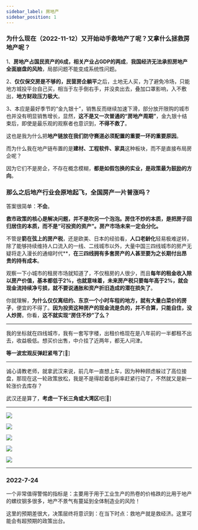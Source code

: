 ```yaml
---
sidebar_label: 房地产
sidebar_position: 1
---
```



### 为什么现在（2022-11-12）又开始动手救地产了呢？又拿什么拯救房地产呢？

1、**房地产占国民资产的6成，相关产业占GDP的两成**，**我国经济无法承担房地产全面崩盘的风险**，局部问题不能变成系统性问题。

2、**仅仅保交房是不够的，民营房企躺平**之后，土地无人买，为了避免冷场，只能地方城投平台自己买，相当于左手倒右手，并没卖出去，叠加口罩影响，入不敷出，**地方财政压力极大**。

3、本应是最好季节的“金九银十”，销售反而继续加速下滑，部分放开限购的城市也并没有明显销售增长，显然，**这不是又一次普通的“房地产周期”**，金九银十结束后，即使是最乐观的观察者也意识到，**不得不救了**。

这也是我为什么把**地产链放在我们防守赛道必须配置的重要一环的重要原因**。

而为什么我在地产链布置的是**建材、工程软件、家具**这种板块，而不是直接布局房企呢？

因为它们不是房企，不存在概念模糊，**都是如假包换的实业，是政策最为鼓励的方向**。


### 那么之后地产行业会原地起飞，全国房产一片普涨吗？

答案很简单：**不会**。

**救市政策的核心是解决问题，并不是吹另一个泡泡。房住不炒的本质，是把房子回归居住的本质，而不是“可投资的资产”。房产市场未来一定会分化。**

不管是**箭在弦上的房产税**，还是欧美、日本的经验看，**人口老龄化**轻易极难逆转，除了能够持续维持人口流入的一线、二线城市以外，大量中国三四线城市的房产无疑将走入漫长的通缩时代**，**在三四线拥有多套房产的人甚至要为之长期付出昂贵的持有成本**。

观察一下小城市的租房市场就知道了，不仅租房的人很少，而且**每年的租金收入除以房产价值，基本都低于2%，也就意味着，未来房产税只要每年高于2%，就会现金流持续净亏损，就不要说通胀和资产折旧造成的潜在损失了**。

你就理解，**为什么仅仅离纽约、东京一个小时车程的地方，就有大量白菜价的房子**，便宜的不得了。**因为投资这种房产的现金流是负的，并不合算，只能自住，没人炒房**。你看，**这不就实现“房住不炒”了么？**

---

我的坐标就在四线城市，我有一套写字楼，出租价格现在是八年前的一半都租不出去，收益极低。想买价出售，中介挂了近两年，都无人问津。

**等一波宏观反弹赶紧甩了**[🌹]

---

诚心请教老师，就拿武汉来说，前几年一直想上车，因为种种顾虑躲过了高位接盘，那现在这一轮政策放松，我是不是得趁着低利率赶紧行动了，不然就又是新一轮涨价去库存？

武汉还是算了，**考虑一下长三角或大湾区**吧[🌹]

---

![](https://img.arctee.cn/one/202211271806692.png)

![](https://img.arctee.cn/one/202211271806666.png)

![](https://img.arctee.cn/one/202211271807842.png)

![](https://img.arctee.cn/one/202211271807236.png)

![](https://img.arctee.cn/one/202211271937388.png)

---

### 2022-7-24

一个非常值得警惕的指标是：主要用于用于工业生产的热卷的价格跌的比用于地产的螺纹钢多很多，地产不景气有蔓延到全体制造业的风险！

这里的预期差很大，决策层终将意识到：在当下时点：救地产就是救经济。这里可能会有超预期的政策出台。